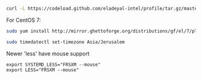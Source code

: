 ```bash

curl -L https://codeload.github.com/eladeyal-intel/profile/tar.gz/master | tar xz --strip=2 -C ~

```


For CentOS 7:
```bash
sudo yum install http://mirror.ghettoforge.org/distributions/gf/el/7/plus/x86_64/tmux-2.4-2.gf.el7.x86_64.rpm vim
```


```bash
sudo timedatectl set-timezone Asia/Jerusalem
```



Newer 'less' have mouse support
```
export SYSTEMD_LESS="FRSXM --mouse"
export LESS="FRSXM --mouse"
```
